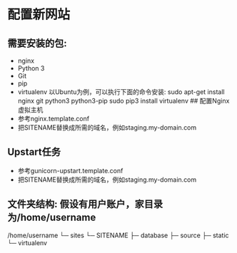 配置新网站
=========
## 需要安装的包:
* nginx
* Python 3
* Git
* pip
* virtualenv
以Ubuntu为例，可以执行下面的命令安装:
sudo apt-get install nginx git python3 python3-pip
sudo pip3 install virtualenv ## 配置Nginx虚拟主机
* 参考nginx.template.conf
* 把SITENAME替换成所需的域名，例如staging.my-domain.com
## Upstart任务
* 参考gunicorn-upstart.template.conf
* 把SITENAME替换成所需的域名，例如staging.my-domain.com

## 文件夹结构: 假设有用户账户，家目录为/home/username
/home/username └─ sites
└─ SITENAME
├─ database
├─ source ├─ static └─ virtualenv